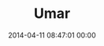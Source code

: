 ---
title: "Umar"
date: 2014-04-11 08:47:01 00:00
permalink: /umarkhokhar
twitter: ""
likes: [1904,2265,2269,2276]
id: 2277
gravatar: "http://www.gravatar.com/avatar/d2907a6fe60bb3e765e445fe01d66849"
---